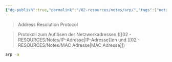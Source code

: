 ```yaml
---
{"dg-publish":true,"permalink":"/02-resources/notes/arp/","tags":["netzwerk/protocol","netzwerk/protocol","linux","command","windows"],"noteIcon":""}
---
```


> Address Resolution Protocol

> Protokoll zum Auflösen der Netzwerkadressen ([[02 - RESOURCES/Notes/IP-Adresse\|IP-Adresse]]en und [[02 - RESOURCES/Notes/MAC Adresse\|MAC Adresse]])


```sh
arp -a
```
